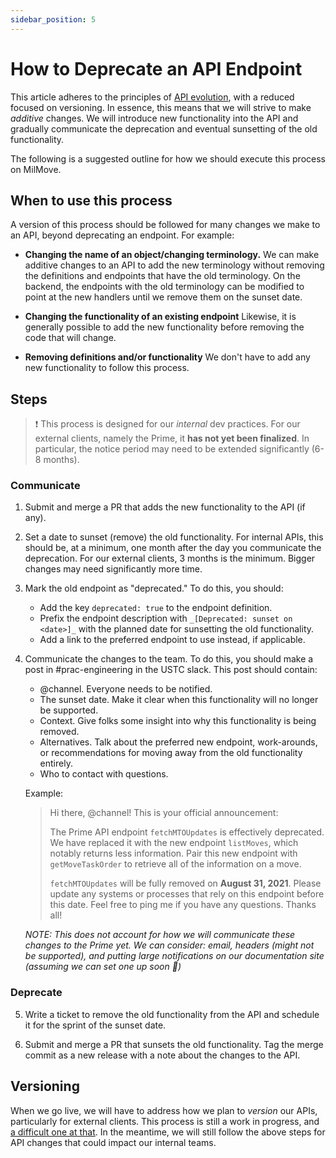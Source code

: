 ```yaml
---
sidebar_position: 5
---
```


# How to Deprecate an API Endpoint
This article adheres to the principles of [API evolution](https://apisyouwonthate.com/blog/api-evolution-for-rest-http-apis), with a reduced focused on versioning. In essence, this means that we will strive to make _additive_ changes. We will introduce new functionality into the API and gradually communicate the deprecation and eventual sunsetting of the old functionality. 

The following is a suggested outline for how we should execute this process on MilMove.

## When to use this process
A version of this process should be followed for many changes we make to an API, beyond deprecating an endpoint. For example:

- **Changing the name of an object/changing terminology.**
	We can make additive changes to an API to add the new terminology without removing the definitions and endpoints that have the old terminology. On the backend, the endpoints with the old terminology can be modified to point at the new handlers until we remove them on the sunset date.
	
- **Changing the functionality of an existing endpoint**
	Likewise, it is generally possible to add the new functionality before removing the code that will change.

- **Removing definitions and/or functionality**
	We don't have to add any new functionality to follow this process.

## Steps
> ❗️ This process is designed for our _internal_ dev practices. For our external clients, namely the Prime, it **has not yet been finalized**. In particular, the notice period may need to be extended significantly (6-8 months).

### Communicate
1. Submit and merge a PR that adds the new functionality to the API (if any).

2. Set a date to sunset (remove) the old functionality. For internal APIs, this should be, at a minimum, one month after the day you communicate the deprecation. For our external clients, 3 months is the minimum. Bigger changes may need significantly more time.

3. Mark the old endpoint as "deprecated." To do this, you should:
	- Add the key `deprecated: true` to the endpoint definition.
	- Prefix the endpoint description with `_[Deprecated: sunset on <date>]_` with the planned date for sunsetting the old functionality.
	- Add a link to the preferred endpoint to use instead, if applicable.

4. Communicate the changes to the team. To do this, you should make a post in #prac-engineering in the USTC slack. This post should contain:
	- @channel. Everyone needs to be notified.
	- The sunset date. Make it clear when this functionality will no longer be supported.
	- Context. Give folks some insight into why this functionality is being removed. 
	- Alternatives. Talk about the preferred new endpoint, work-arounds, or recommendations for moving away from the old functionality entirely.
	- Who to contact with questions.
        
	Example: 
	> Hi there, @channel! This is your official announcement:
	>
	> The Prime API endpoint `fetchMTOUpdates` is effectively deprecated. We have replaced it with the new endpoint `listMoves`, which notably returns less information. Pair this new endpoint with `getMoveTaskOrder` to retrieve all of the information on a move.
	>
	> `fetchMTOUpdates` will be fully removed on **August 31, 2021**. Please update any systems or processes that rely on this endpoint before this date.
Feel free to ping me if you have any questions. Thanks all!

	_NOTE: This does not account for how we will communicate these changes to the Prime yet. We can consider: email, headers (might not be supported), and putting large notifications on our documentation site (assuming we can set one up soon 🤞)_

### Deprecate
5. Write a ticket to remove the old functionality from the API and schedule it for the sprint of the sunset date.

6. Submit and merge a PR that sunsets the old functionality. Tag the merge commit as a new release with a note about the changes to the API.

## Versioning

When we go live, we will have to address how we plan to _version_ our APIs, particularly for external clients. This process is still a work in progress, and [a difficult one at that](https://blog.container-solutions.com/api-versioning-what-is-it-why-so-hard). In the meantime, we will still follow the above steps for API changes that could impact our internal teams.
